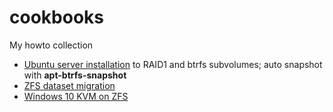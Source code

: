 # cookbooks
My howto collection
<br>
 - [Ubuntu server installation](focal-server.md) to RAID1 and btrfs subvolumes; auto snapshot with **apt-btrfs-snapshot**
 - [ZFS dataset migration](zfs.md)
 - [Windows 10 KVM on ZFS](KVM_Win10.md)
